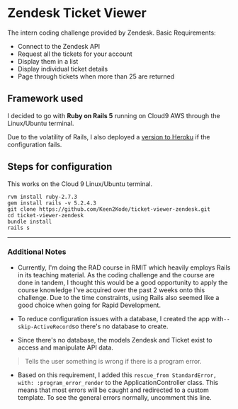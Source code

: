 # Zendesk Ticket Viewer

The intern coding challenge provided by Zendesk. Basic Requirements:

* Connect to the Zendesk API
* Request all the tickets for your account
* Display them in a list
* Display individual ticket details
* Page through tickets when more than 25 are returned

## Framework used 

I decided to go with **Ruby on Rails 5** running on Cloud9 AWS through the Linux/Ubuntu terminal.

Due to the volatility of Rails, I also deployed a [version to Heroku](https://shielded-coast-55327.herokuapp.com/) if the configuration fails.

## Steps for configuration

This works on the Cloud 9 Linux/Ubuntu terminal.
```
rvm install ruby-2.7.3
gem install rails -v 5.2.4.3
git clone https://github.com/Keen2Kode/ticket-viewer-zendesk.git
cd ticket-viewer-zendesk
bundle install
rails s
```

---

### Additional Notes



* Currently, I'm doing the RAD course in RMIT which heavily employs Rails in its teaching material. As the coding challenge and the course are done in tandem, I thought this would be a good opportunity to apply the course knowledge I've acquired over the past 2 weeks onto this challenge. Due to the time constraints, using Rails also seemed like a good choice when going for Rapid Development.

* To reduce configuration issues with a database, I created the app with`--skip-ActiveRecord`so there's no database to create.

* Since there's no database, the models Zendesk and Ticket exist to access and manipulate API data.

> Tells the user something is wrong if there is a program error.
* Based on this requirement, I added this `rescue_from StandardError, with: :program_error_render` to the ApplicationController class. This means that most errors will be caught and redirected to a custom template. To see the general errors normally, uncomment this line.




